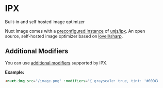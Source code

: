 # IPX

Built-in and self hosted image optimizer

Nuxt Image comes with a [preconfigured instance](/providers/introduction#default-provider) of [unjs/ipx](https://github.com/unjs/ipx). An open source, self-hosted image optimizer based on [lovell/sharp](https://github.com/lovell/sharp).

## Additional Modifiers

You can use [additional modifiers](https://github.com/unjs/ipx/#modifiers) supported by IPX.

**Example:**

```html
<nuxt-img src="/image.png" :modifiers="{ grayscale: true, tint: '#00DC82' }" />
```
